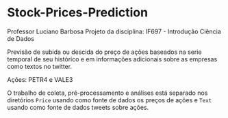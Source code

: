 # Stock-Prices-Prediction

Professor Luciano Barbosa Projeto da disciplina: IF697 - Introdução Ciência de Dados

Previsão de subida ou descida do preço de ações baseados na serie temporal de seu histórico e em informações adicionais sobre as empresas como textos no twitter.

Ações: PETR4 e VALE3


O trabalho de coleta, pré-processamento e análises está separado nos diretórios `Price` usando como fonte de dados os preços de ações e `Text` usando como fonte de dados tweets sobre ações.
